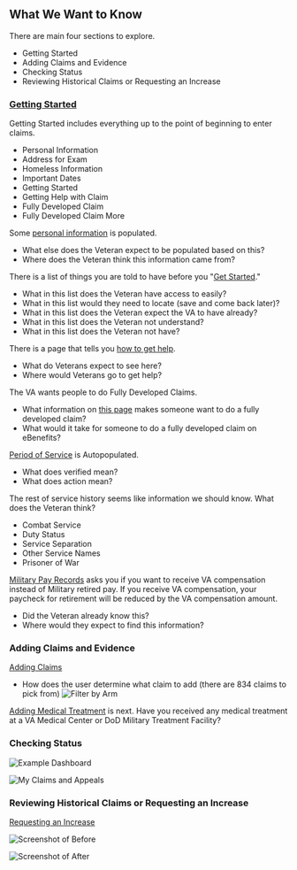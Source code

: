 ## What We Want to Know

There are main four sections to explore. 

- Getting Started
- Adding Claims and Evidence
- Checking Status
- Reviewing Historical Claims or Requesting an Increase

### [Getting Started](https://github.com/department-of-veterans-affairs/va.gov-team/blob/master/products/disability/526ez/research/sep-2017/screenshots/personalinformation.png)

Getting Started includes everything up to the point of beginning to enter claims.

- Personal Information
- Address for Exam
- Homeless Information
- Important Dates
- Getting Started
- Getting Help with Claim
- Fully Developed Claim
- Fully Developed Claim More

Some [personal information](https://github.com/department-of-veterans-affairs/va.gov-team/blob/master/products/disability/526ez/research/sep-2017/screenshots/personalinformation.png) is populated. 
- What else does the Veteran expect to be populated based on this?
- Where does the Veteran think this information came from?

There is a list of things you are told to have before you "[Get Started](https://github.com/department-of-veterans-affairs/va.gov-team/blob/master/products/disability/526ez/research/sep-2017/screenshots/gettingstarted.png)."
- What in this list does the Veteran have access to easily?
- What in this list would they need to locate (save and come back later)?
- What in this list does the Veteran expect the VA to have already?
- What in this list does the Veteran not understand?
- What in this list does the Veteran not have?

There is a page that tells you [how to get help](https://github.com/department-of-veterans-affairs/vets.gov-team/blob/master/Products/Disability/Disability%20526EZ/research/screenshots/eben/gettinghelp.png).
- What do Veterans expect to see here?
- Where would Veterans go to get help?

The VA wants people to do Fully Developed Claims. 
- What information on [this page](https://github.com/department-of-veterans-affairs/va.gov-team/blob/master/products/disability/526ez/research/sep-2017/screenshots/fullydevelopedclaim.png) makes someone want to do a fully developed claim?
- What would it take for someone to do a fully developed claim on eBenefits?

[Period of Service](https://github.com/department-of-veterans-affairs/va.gov-team/blob/master/products/disability/526ez/research/sep-2017/screenshots/periodofservicefilled.png) is Autopopulated.
- What does verified mean?
- What does action mean?

The rest of service history seems like information we should know. What does the Veteran think?
- Combat Service
- Duty Status
- Service Separation
- Other Service Names
- Prisoner of War

[Military Pay Records]() asks you if you want to receive VA compensation instead of Military retired pay. If you receive VA compensation, your paycheck for retirement will be reduced by the VA compensation amount.
- Did the Veteran already know this? 
- Where would they expect to find this information? 

### Adding Claims and Evidence

[Adding Claims](https://github.com/department-of-veterans-affairs/va.gov-team/blob/master/products/disability/526ez/research/sep-2017/screenshots/yourdisabilityclaims.png)
- How does the user determine what claim to add (there are 834 claims to pick from)
![Filter by Arm](https://github.com/department-of-veterans-affairs/va.gov-team/blob/master/products/disability/526ez/research/sep-2017/screenshots/disabilitylist-filtered-arm.png)

[Adding Medical Treatment]() is next. Have you received any medical treatment at a VA Medical Center or DoD Military Treatment Facility?


### Checking Status

![Example Dashboard](https://github.com/department-of-veterans-affairs/va.gov-team/blob/master/products/disability/526ez/research/sep-2017/screenshots/example-of-status-dashboard.png)

![My Claims and Appeals](https://github.com/department-of-veterans-affairs/va.gov-team/blob/master/products/disability/526ez/research/sep-2017/screenshots/my-claims-and-appeals.png)

### Reviewing Historical Claims or Requesting an Increase

[Requesting an Increase](https://github.com/department-of-veterans-affairs/va.gov-team/blob/master/products/disability/526ez/research/sep-2017/screenshots/yourdisabilityclaims.png)

![Screenshot of Before](https://github.com/department-of-veterans-affairs/va.gov-team/blob/master/products/disability/526ez/research/sep-2017/screenshots/yourdisabilityclaimsrequest-increase.png)

![Screenshot of After](https://github.com/department-of-veterans-affairs/va.gov-team/blob/master/products/disability/526ez/research/sep-2017/screenshots/yourdisabilityclaimsrequest-increase-done.png)

